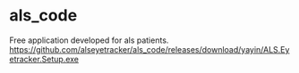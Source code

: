 # als_code
 Free application developed for als patients.
https://github.com/alseyetracker/als_code/releases/download/yayin/ALS.Eyetracker.Setup.exe
